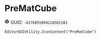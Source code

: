 # PreMatCube
![](/img/PreMatCube.png)
GUID: `-4176855899218501181`
```
EditorGUIUtility.IconContent("PreMatCube")
```
